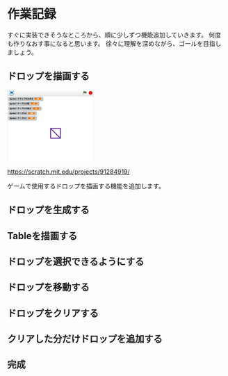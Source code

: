 # 作業記録
すぐに実装できそうなところから、順に少しずつ機能追加していきます。
何度も作りなおす事になると思います。
徐々に理解を深めながら、ゴールを目指しましょう。


## ドロップを描画する
![](c1.png)

https://scratch.mit.edu/projects/91284919/

ゲームで使用するドロップを描画する機能を追加します。

## ドロップを生成する

## Tableを描画する

## ドロップを選択できるようにする

## ドロップを移動する

## ドロップをクリアする

## クリアした分だけドロップを追加する

## 完成
